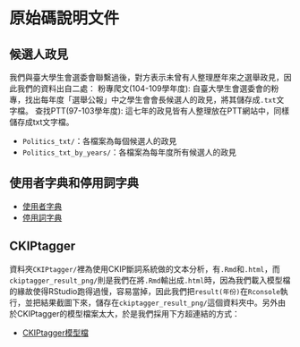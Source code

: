 # 原始碼說明文件
## 候選人政見
我們與臺大學生會選委會聯繫過後，對方表示未曾有人整理歷年來之選舉政見，因此我們的資料出自二處：
粉專爬文(104-109學年度): 自臺大學生會選委會的粉專，找出每年度「選舉公報」中之學生會會長候選人的政見，將其儲存成`.txt`文字檔。
查找PTT(97-103學年度): 這七年的政見皆有人整理放在PTT網站中，同樣儲存成txt文字檔。
- `Politics_txt/`：各檔案為每個候選人的政見
- `Politics_txt_by_years/`：各檔案為每年度所有候選人的政見
## 使用者字典和停用詞字典
- [使用者字典](./user_dict.txt)
- [停用詞字典](./stop_word.txt)
## CKIPtagger
資料夾`CKIPtagger/`裡為使用CKIP斷詞系統做的文本分析，有`.Rmd`和`.html`，而`ckiptagger_result_png/`則是我們在將`.Rmd`輸出成`.html`時，因為我們載入模型檔的緣故使得RStudio跑得過慢，容易當掉，因此我們把`result(年份)`在`Rconsole`執行，並把結果截圖下來，儲存在`ckiptagger_result_png/`這個資料夾中。另外由於CKIPtagger的模型檔案太大，於是我們採用下方超連結的方式：
- [CKIPtagger模型檔](https://drive.google.com/drive/folders/105IKCb88evUyLKlLondvDBoh7Dy_I1tm)